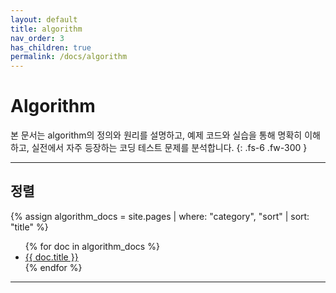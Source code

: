 ```yaml
---
layout: default
title: algorithm
nav_order: 3
has_children: true
permalink: /docs/algorithm
---
```


# Algorithm
본 문서는 algorithm의 정의와 원리를 설명하고, 예제 코드와 실습을 통해 명확히 이해하고, 실전에서 자주 등장하는 코딩 테스트 문제를 분석합니다.
{: .fs-6 .fw-300 }

---

## 정렬
{% assign algorithm_docs = site.pages | where: "category", "sort" | sort: "title" %}
<ul>
  {% for doc in algorithm_docs %}
    <li><a href="{{ doc.url }}">{{ doc.title }}</a></li>
  {% endfor %}
</ul>

---

